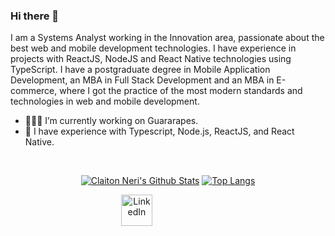 ### Hi there 👋

I am a Systems Analyst working in the Innovation area, passionate about the best web and mobile development technologies. I have experience in projects with ReactJS, NodeJS and React Native technologies using TypeScript. I have a postgraduate degree in Mobile Application Development, an MBA in Full Stack Development and an MBA in E-commerce, where I got the practice of the most modern standards and technologies in web and mobile development.

- 🧑🏼‍💻 I’m currently working on Guararapes.
- 🚀 I have experience with Typescript, Node.js, ReactJS, and React Native.

<br/>

<div align="center" >

[![Claiton Neri's Github Stats](https://github-readme-stats.vercel.app/api?username=claitonneri&count_private=true&show_icons=true&theme=default)](https://github.com/anuraghazra/github-readme-stats)
[![Top Langs](https://github-readme-stats.vercel.app/api/top-langs/?username=claitonneri&count_private=true&layout=compact&theme=default)](https://github.com/anuraghazra/github-readme-stats)
<div style="align-self: center;align-items: center; display: flex; justify-content: space-between; width: 150px;" >
  <a href="https://www.linkedin.com/in/claitonneri/">
    <img src="https://github.com/claitonneri/claitonneri/github/linkedin.png" alt="LinkedIn" height="50">
  </a>
</div>
</div>
